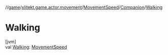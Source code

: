 //[game](../../../../index.md)/[xlitekt.game.actor.movement](../../index.md)/[MovementSpeed](../index.md)/[Companion](index.md)/[Walking](-walking.md)

# Walking

[jvm]\
val [Walking](-walking.md): [MovementSpeed](../index.md)
